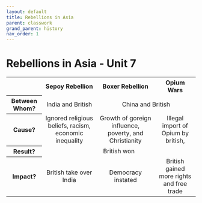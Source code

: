 ```yaml
---
layout: default
title: Rebellions in Asia
parent: classwork
grand_parent: history
nav_order: 1
---
```

# Rebellions in Asia - Unit 7
<style>
    td, th {
        text-align: center;
    }
</style>
<table>
    <tr>
        <th></th>
        <th>Sepoy Rebellion</th>
        <th>Boxer Rebellion</th>
        <th>Opium Wars</th>
    </tr>
    <tr>
        <th>Between Whom?</th>
        <td>India and British</td>
        <td colspan=2>China and British</td>
    </tr>
    <tr>
        <th>Cause?</th>
        <td>Ignored religious beliefs, racism, economic inequality</td>
        <td>Growth of goreign influence, poverty, and Christianity</td>
        <td>Illegal import of Opium by british,</td>
    </tr>
    <tr>
        <th>Result?</th>
        <td colspan=3>British won</td>
    </tr>
    <tr>
        <th>Impact?</th>
        <td>British take over India</td>
        <td>Democracy instated</td>
        <td>British gained more rights and free trade</td>
    </tr>
</table>